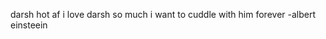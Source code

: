 darsh hot af
i love darsh so much
i want to cuddle with him forever
                         -albert einsteein